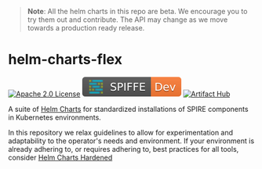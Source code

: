 > **Note**: All the helm charts in this repo are beta. We encourage you to try them out and contribute. The API may change as we move towards a production ready release.

# helm-charts-flex

[![Apache 2.0 License](https://img.shields.io/github/license/spiffe/helm-charts)](https://opensource.org/licenses/Apache-2.0)
[![Development Phase](https://github.com/spiffe/spiffe/blob/main/.img/maturity/dev.svg)](https://github.com/spiffe/spiffe/blob/main/MATURITY.md#development)
[![Artifact Hub](https://img.shields.io/endpoint?url=https://artifacthub.io/badge/repository/spiffe)](https://artifacthub.io/packages/search?repo=spiffe)

A suite of [Helm Charts](https://helm.sh/docs) for standardized installations of SPIRE components in Kubernetes environments.

In this repository we relax guidelines to allow for experimentation and adaptability to the operator's needs and environment.
If your environment is already adhering to, or requires adhering to, best practices for all tools, consider [Helm Charts Hardened](https://github.com/spiffe/helm-charts-hardened)
